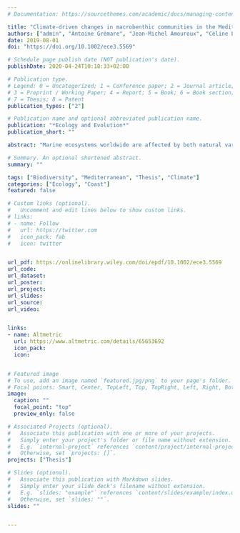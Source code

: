 ```yaml
---
# Documentation: https://sourcethemes.com/academic/docs/managing-content/

title: "Climate-driven changes in macrobenthic communities in the Mediterranean Sea: A 10-year study in the Bay of Banyuls-sur-Mer"
authors: ["admin", "Antoine Grémare", "Jean-Michel Amouroux", "Céline Labrune"]
date: 2019-08-01
doi: "https://doi.org/10.1002/ece3.5569"

# Schedule page publish date (NOT publication's date).
publishDate: 2020-04-24T10:18:33+02:00

# Publication type.
# Legend: 0 = Uncategorized; 1 = Conference paper; 2 = Journal article;
# 3 = Preprint / Working Paper; 4 = Report; 5 = Book; 6 = Book section;
# 7 = Thesis; 8 = Patent
publication_types: ["2"]

# Publication name and optional abbreviated publication name.
publication: "*Ecology and Evolution*"
publication_short: ""

abstract: "Marine ecosystems worldwide are affected by both natural variation and human activities; to disentangle and understand their individual role in influencing the macrobenthic community composition is challenging. The relationship between interannual variability in atmospheric circulation, dictated by the climatic oscillation indices, and the benthic macrofauna composition was assessed at four sampling sites located in the Bay of Banyuls‐sur‐Mer (NW Mediterranean Sea). Between 2004 and 2013, these sites were sampled annually during autumn/winter and analyzed for sediment grain‐size and benthic macrofauna composition (species richness, abundance, and biomass). Temporal changes in these descriptors were correlated with two climatic indices (NAO and WeMO indices) and a set of environmental parameters integrated over three different time periods (i.e., whole year, springtime, and wintertime). Our results confirm the occurrence of major temporal changes in the composition of macrobenthic communities within the Gulf of Lions. More specifically, the results indicate that (a) the WeMO appears to be more closely related to benthic macrofauna composition in the Bay of Banyuls‐sur‐Mer than the NAO, (b) winter is a better integration period than spring or the whole year as a proxy for community composition changes, and (c) Rhône River water flow is likely involved in the control of benthic macrofauna composition in the whole Gulf of Lions. The present study highlights the importance of WeMO as a regional proxy, which can be used to evaluate changes in benthic macrofauna linked to climatic variability."

# Summary. An optional shortened abstract.
summary: ""

tags: ["Biodiversity", "Mediterranean", "Thesis", "Climate"]
categories: ["Ecology", "Coast"]
featured: false

# Custom links (optional).
#   Uncomment and edit lines below to show custom links.
# links:
# - name: Follow
#   url: https://twitter.com
#   icon_pack: fab
#   icon: twitter


url_pdf: https://onlinelibrary.wiley.com/doi/epdf/10.1002/ece3.5569
url_code:
url_dataset: 
url_poster: 
url_project:
url_slides:
url_source:
url_video: 


links:
- name: Altmetric
  url: https://www.altmetric.com/details/65653692
  icon_pack: 
  icon: 


# Featured image
# To use, add an image named `featured.jpg/png` to your page's folder. 
# Focal points: Smart, Center, TopLeft, Top, TopRight, Left, Right, BottomLeft, Bottom, BottomRight.
image:
  caption: ""
  focal_point: "top"
  preview_only: false

# Associated Projects (optional).
#   Associate this publication with one or more of your projects.
#   Simply enter your project's folder or file name without extension.
#   E.g. `internal-project` references `content/project/internal-project/index.md`.
#   Otherwise, set `projects: []`.
projects: ["Thesis"]

# Slides (optional).
#   Associate this publication with Markdown slides.
#   Simply enter your slide deck's filename without extension.
#   E.g. `slides: "example"` references `content/slides/example/index.md`.
#   Otherwise, set `slides: ""`.
slides: ""


---
```

